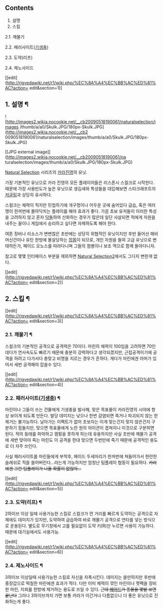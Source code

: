 ## Contents

    

1. 설명 
2. 스킬 
    

2.1. 깨물기

2.2. 패러사이트([기생충](%EA%B8%B0%EC%83%9D%EC%B6%A9.md))

2.3. 도약(리프)

2.4. 제노사이드

[[edit](http://rigvedawiki.net/r1/wiki.php/%EC%8A%A4%EC%BB%AC%ED%81%AC?action=
edit&section=1)]

## 1. 설명 ¶

![http://images2.wikia.nocookie.net/__cb20090518190061/naturalselection/images
/thumb/a/a0/Skulk.JPG/180px-Skulk.JPG](http://images2.wikia.nocookie.net/__cb2
0090518190061/naturalselection/images/thumb/a/a0/Skulk.JPG/180px-Skulk.JPG)

[[JPG external image]](http://images2.wikia.nocookie.net/__cb20090518190061/na
turalselection/images/thumb/a/a0/Skulk.JPG/180px-Skulk.JPG)

  

[Natural Selection](Natural%20Selection.md) 시리즈의
[카라진영](%EC%B9%B4%EB%9D%BC%28Natural%20Selection%29.md)의 유닛.

  

가장 기본적인 유닛으로 카라 진영의 모든 플레이어들은 리스폰시 스컬크로 시작한다. 때문에 가장 사용빈도가 높은 유닛으로 생김새와 특성들을
대입해보면 스타크래프트의 [저글링](%EC%A0%80%EA%B8%80%EB%A7%81.md)과 상당히 유사하다.

  

스컬크는 체력이 적지만 민첩하기에 개구멍이나 어두운 곳에 숨어있다 급습, 혹은 여러명이 한꺼번에 몰아닥치는 플레이를 해야 효과가 좋다. 가끔
초보 유저들이 이러한 특성을 고려하지 않고 혼자 [닥돌](%EB%8B%A5%EB%8F%8C.md)하여 산화하는 경우가 많은데 일단
사살되면 적에게 자원을 내주는 꼴이니 게임에서 승리하고 싶다면 자제하도록 해야 한다.

  

여튼 장비나 리소스가 변변찮은 초반에는 상당히 위협적인 유닛이지만 후반 들어선 헤비 머신건이나 유탄 한방에 몰살당하는
[잡몹](%EC%9E%A1%EB%AA%B9.md)이 되므로, 개인 자원을 들여 고급 유닛으로 변태하든가, 페이드 오노스를 따라다니며
그들의 첨병이나 보조 역으로 함께 돌아다니자.

  

참고로 몇몇 인터페이스 부분을 제외하면 [Natural Selection2](Natural%20Selection2.md)에서도 그다지
변한게 없다.

  

[[edit](http://rigvedawiki.net/r1/wiki.php/%EC%8A%A4%EC%BB%AC%ED%81%AC?action=
edit&section=2)]

## 2. 스킬 ¶

[[edit](http://rigvedawiki.net/r1/wiki.php/%EC%8A%A4%EC%BB%AC%ED%81%AC?action=
edit&section=3)]

### 2.1. 깨물기 ¶

스컬크의 기본적인 공격으로 공격력은 70이다. 마린의 체력이 100임을 고려하면 70인데다가 연사속도도 빠르기 때문에 충분히 강력하다고
생각되겠지만, 근접공격이기에 공격을 하려고 다가서다 총맞고 비명을 지르는 경우가 흔하다. 게다가 마린에겐 아머가 있어서 세번 공격해야 잡을수
있다.

  

[[edit](http://rigvedawiki.net/r1/wiki.php/%EC%8A%A4%EC%BB%AC%ED%81%AC?action=
edit&section=4)]

### 2.2. 패러사이트([기생충](%EA%B8%B0%EC%83%9D%EC%B6%A9.md)) ¶

마린이나 그들이 쓰는 건물에게 기생충을 발사해, 맞은 목표물이 카라진영의 시야에 항상 보이게 되도록 만든다. 발당 데미지는 낮으나 한번
감염되면 죽거나 파괴되지 않는 한 제거는 불가능하다. 날아가는 이펙트가 없어 초보자는 이게 맞는건지 맞지 않은건지 구분하기 힘들지만, 맞으면
목표물에게 노란 원의 아이콘이 겹쳐지니 이것으로 구분하면 된다. 적의 동태를 파악하고 캠핑을 못하게 하는데 유용하지만 사실 초반에 깨물기
공격에 세번 맞아야 죽는 마린도 이 공격을 한대 맞으면 두번만에 죽기 때문에 공격적인 용도로 더 자주 쓰인다.

  

사실 패러사이트를 마린들에게 부착후, 페이드 두세마리가 한꺼번에 쳐들어가서 현란한 슬래쉬로 적을 쓸어버린다...라는게 가능하지만 엄청난
팀플레이 협동이 필요하다. <del>카라에겐 그런 팀플레이가 나올 확률이 없잖아...</del>

  

[[edit](http://rigvedawiki.net/r1/wiki.php/%EC%8A%A4%EC%BB%AC%ED%81%AC?action=
edit&section=5)]

### 2.3. 도약(리프) ¶

2하이브 이상 일때 사용가능한 스킬로 스컬크가 먼 거리를 빠르게 도약하는 공격으로 자체에도 데미지가 있지만, 도약하여 급습하여 바로 깨물기
공격으로 연타를 넣는 방식으로 운용된다. 별도로 무기창에서 고를 필요없이 도약 키(R)만 누르면 사용이 가능하다. 때문에 대기실에서도
사용가능.

  

[[edit](http://rigvedawiki.net/r1/wiki.php/%EC%8A%A4%EC%BB%AC%ED%81%AC?action=
edit&section=6)]

### 2.4. 제노사이드 ¶

3하이브 이상일때 사용가능한 스킬로 자신을 자폭시킨다. 데미지는 쓸만하지만 후반에 중장갑으로 떡칠한 마린에겐 효과가 적다. 다만 이미 체력이
깎인 마린이나 젯팩을 장비한 마린, 지뢰를 한방에 제거하는 용도로 쓰일 수 있다. <del>근데
[페이드](%ED%8E%98%EC%9D%B4%EB%93%9C.md)가 똥물을 몇발 쏘면 끝난다</del> 그러나 3하이브까지 가면 보통
카라가 이긴거나 다름없으니 더 좋은 유닛으로 진화하는게 좋다.

